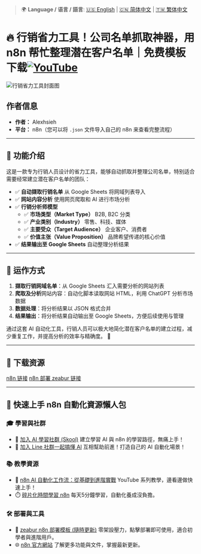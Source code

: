 > 🌍 **Language / 语言 / 語言**: [🇺🇸 English](./readme-en.md) | [🇨🇳 简体中文](./readme-cn.md) | [🇹🇼 繁体中文](./readme.md)

# 🔥 行销省力工具！公司名单抓取神器，用 n8n 帮忙整理潜在客户名单｜免费模板下载[![YouTube](https://img.shields.io/badge/Watch%20on-YouTube-red?logo=youtube)](https://youtu.be/PsGwfkYdfpk)

![行销省力工具封面图](https://github.com/qwedsazxc78/ai-automation-n8n/blob/main/n8n/3-auto-marketing-list-automation/cover.png?raw=true)

## 作者信息

* **作者：** Alexhsieh
* **平台：** n8n（您可以将 `.json` 文件导入自己的 n8n 来查看完整流程）

---

## 📌 功能介绍

这是一款专为行销人员设计的省力工具，能够自动抓取并整理公司名单，特别适合需要经常建立潜在客户名单的团队：

* ✅ **自动撷取行销名单** 从 Google Sheets 将网域列表导入
* ✅ **网站内容分析** 使用网页爬取和 AI 进行市场分析
* ✅ **行销分析师模型**
  + ✅ **市场类型（Market Type）** B2B, B2C 分类
  + ✅ **产业类别（Industry）** 零售、科技、媒体
  + ✅ **主要受众（Target Audience）** 企业客户、消费者
  + ✅ **价值主张（Value Proposition）** 品牌希望传递的核心价值
* ✅ **结果输出至 Google Sheets** 自动整理分析结果

---

## 🔧 运作方式

1. **撷取行销网域名单**：从 Google Sheets 汇入需要分析的网站列表
2. **爬取及分析**网站内容：自动化脚本读取网站 HTML，利用 ChatGPT 分析市场数据
3. **数据处理**：将分析结果以 JSON 格式合并
4. **结果输出**：将分析结果自动输出至 Google Sheets，方便后续使用与管理

通过这套 AI 自动化工具，行销人员可以极大地简化潜在客户名单的建立过程，减少重复工作，并提高分析的效率与精确度。 🎉

---

## 🚀 下载资源

[n8n 链接](https://n8n.io/)
[n8n 部署 zeabur 链接](https://zeabur.com/referral?referralCode=qwedsazxc78)

---

## 🚀 快速上手 n8n 自動化資源懶人包

### 🎓 學習與社群

* 🔗 [加入 AI 學習社群 (Skool)](https://www.skool.com/ai-brain-alex/about?ref=5dde9b20e8e7432aa9a01df6e89685f4)
  建立學習 AI 與 n8n 的學習路徑，無痛上手！
* 🔗 [加入 Line 社群一起搞懂 AI](https://line.me/ti/g2/ZypIgLSzVPweRBgBqKvaRU10WEmnotuZOr7Lpg)
  互相幫助前進！打造自己的 AI 自動化場景！

### 📚 教學資源

* 🎥 [n8n AI 自動化工作流：從基礎到進階實戰](https://youtube.com/playlist?list=PLUf88uk7T54I83MBdbuXgUuA8rVklF4FA&si=wHsQw8YJu-erSdLd)
  YouTube 系列教學，邊看邊做快速上手！
* ⏱️ [碎片化時間學習 n8n](https://youtube.com/playlist?list=PLUf88uk7T54Iv6LV2NFgdTghaX2cPhtgH&si=G3gj2qn179ZFUqAZ)
  每天5分鐘學習，自動化養成沒負擔。

### 🛠️ 部署與工具

* 🧩 [zeabur n8n 部署模板 (隨時更新)](https://zeabur.com/zh-TW/templates/0TUVZ7?referralDesktop=qwedsazxc78)
  零架設壓力，點擊部署即可使用，適合初學者與進階用戶。
* 🌐 [n8n 官方網站](https://n8n.io/)
  了解更多功能與文件，掌握最新更新。
